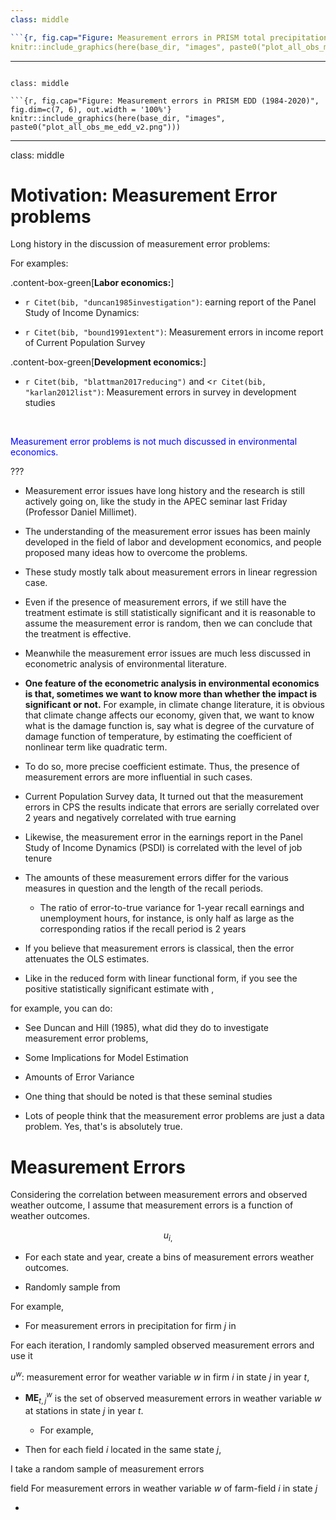 ```yaml
---
class: middle

```{r, fig.cap="Figure: Measurement errors in PRISM total precipitation (1984-2020)", fig.dim=c(8, 7), out.width = '100%'}
knitr::include_graphics(here(base_dir, "images", paste0("plot_all_obs_me_tot_ppt_v2.png")))
```

---
```

class: middle

```{r, fig.cap="Figure: Measurement errors in PRISM EDD (1984-2020)", fig.dim=c(7, 6), out.width = '100%'}
knitr::include_graphics(here(base_dir, "images", paste0("plot_all_obs_me_edd_v2.png")))
```



---
class: middle

# Motivation: Measurement Error problems

Long history in the discussion of measurement error problems: 

For examples: 

.content-box-green[**Labor economics:**] 

+ `r Citet(bib, "duncan1985investigation")`: earning report of the Panel Study of Income Dynamics: 

+ `r Citet(bib, "bound1991extent")`: Measurement errors in income report of Current Population Survey

.content-box-green[**Development economics:**]

+ `r Citet(bib, "blattman2017reducing")` and <`r Citet(bib, "karlan2012list")`: Measurement errors in survey in development studies

<br>

<span style="color:blue">Measurement error problems is not much discussed in environmental economics.</span>


???

+ Measurement error issues have long history and the research is still actively going on, like the study in the APEC seminar last Friday (Professor Daniel Millimet). 

+ The understanding of the measurement error issues has been mainly developed in the field of labor and development economics, and people proposed many ideas how to overcome the problems. 
+ These study mostly talk about measurement errors in linear regression case. 

+ Even if the presence of measurement errors, if we still have the treatment estimate is still statistically significant and it is reasonable to assume the measurement error is random, then we can conclude that the treatment is effective. 

+ Meanwhile the measurement error issues are much less discussed in econometric analysis of environmental literature.

+ **One feature of the econometric analysis in environmental economics is that, sometimes we want to know more than whether the impact is significant or not.** For example, in climate change literature, it is obvious that climate change affects our economy, given that, we want to know what is the damage function is, say what is degree of the curvature of damage function of temperature, by estimating the coefficient of nonlinear term like quadratic term. 

+ To do so, more precise coefficient estimate. Thus, the presence of measurement errors are more influential in such cases. 


+ Current Population Survey data, It turned out that the measurement errors in CPS the results indicate that errors are serially correlated over 2 years and negatively correlated with true earning

+ Likewise, the measurement error in the earnings report in the Panel Study of Income Dynamics (PSDI) is correlated with the level of job tenure

+ The amounts of these measurement errors differ for the various measures in question and the length of the recall periods. 
  + The ratio of error-to-true variance for 1-year recall earnings and unemployment hours, for instance, is only half as large as the corresponding ratios if the recall period is 2 years

+ If you believe that measurement errors is classical, then the error attenuates the OLS estimates.
+ Like in the reduced form with linear functional form, if you see the positive statistically significant estimate with , 


for example, you can do:
+ See Duncan and Hill (1985), what did they do to investigate measurement error problems, 
+ Some Implications for Model Estimation
+ Amounts of Error Variance

+ One thing that should be noted is that these seminal studies 
+ Lots of people think that the measurement error problems are just a data problem. Yes, that's is absolutely true. 



# Measurement Errors 

Considering the correlation between measurement errors and observed weather outcome, I assume that measurement errors is a function of weather outcomes. 

$$u_{i,}$$

+ For each state and year, create a bins of measurement errors weather outcomes. 



+ Randomly sample from 

For example, 

+ For measurement errors in precipitation for firm $j$ in 

For each iteration, I randomly sampled observed measurement errors and use it 

$u^{w}_{}$: measurement error for weather variable $w$ in firm $i$ in state $j$ in year $t$, 



+ $\mathbf{ME}^{w}_{t,j}$ is the set of observed measurement errors in weather variable $w$ at stations in state $j$ in year $t$. 
  + For example, 

+ Then for each field $i$ located in the same state $j$, 


I take a random sample of measurement errors 


 field For measurement errors in weather variable $w$ of farm-field $i$ in state $j$

+ 